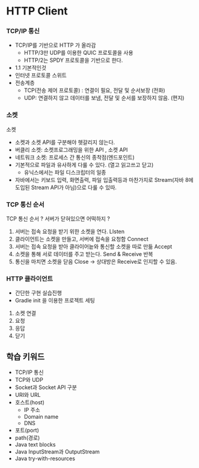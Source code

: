 # HTTP Client

### TCP/IP 통신
- TCP/IP를 기반으로 HTTP 가 올라감
  - HTTP/3만 UDP를 이용한 QUIC 프로토콜을 사용
  - HTTP/2는 SPDY 프로토콜을 기반으로 한다. 
- 1.1 기본적인것
- 인터넷 프로토콜 스위트
- 전송계층
  - TCP(전송 제어 프로토콜) : 연결이 필요, 전달 및 순서보장 (전화)
  - UDP: 연결하지 않고 데이터를 보냄, 전달 및 순서를 보장하지 않음. (편지)


### 소켓
소켓
- 소켓과 소켓 API를 구분해야 헷갈리지 않는다. 
- 버클리 소켓: 소켓프로그래밍을 위한 API , 소켓 API
- 네트워크 소켓: 프로세스 간 통신의 종착점(엔드포인트)
- 기본적으로 파일과 유사하게 다룰 수 있다. (열고 읽고쓰고 닫고)
  - 유닉스에서는 파일 디스크립터의 일종
- 자바에서는 키보드 입력, 화면출력, 파일 입출력등과 마찬가지로 Stream(자바 8에 도입된 Stream API가 아님)으로 다룰 수 있따.


### TCP 통신 순서
TCP 통신 순서
? 서버가 닫혀있으면 어떡하지 ?
1. 서버는 접속 요청을 받기 위한 소켓을 연다. LIsten
2. 클라이언트는 소켓을 만들고, 서버에 접속을 요청함 Connect
3. 서버는 접속 요청을 받아 클라이어늩와 통신할 소켓을 따로 만듦 Accept
4. 소켓을 통해 서로 데이터를 주고 받는다. Send & Receive 반복
5. 통신을 마치면 소켓을 닫음 Close -> 상대방은 Receive로 인지할 수 있음. 



### HTTP 클라이언트 
- 간단한 구현 실습진행
- Gradle init 을 이용한 프로젝트 세팅

1. 소켓 연결
2. 요청
3. 응답
4. 닫기



## 학습 키워드
* TCP/IP 통신
* TCP와 UDP
* Socket과 Socket API 구분
* URI와 URL
* 호스트(host)
  * IP 주소
  * Domain name
  * DNS
* 포트(port)
* path(경로)
* Java text blocks
* Java InputStream과 OutputStream
* Java try-with-resources